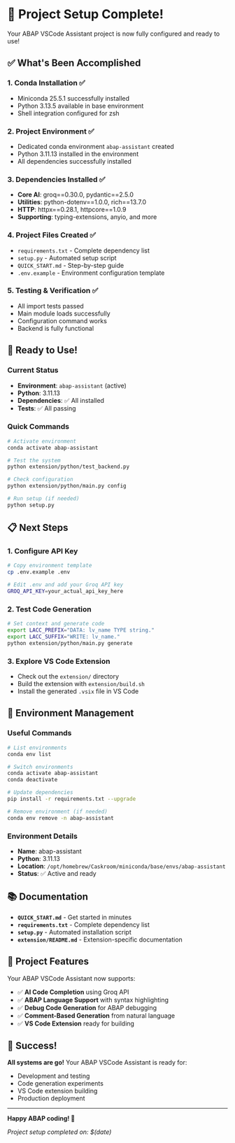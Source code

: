 # 🎉 Project Setup Complete!

Your ABAP VSCode Assistant project is now fully configured and ready to use!

## ✅ What's Been Accomplished

### 1. **Conda Installation** ✅
- Miniconda 25.5.1 successfully installed
- Python 3.13.5 available in base environment
- Shell integration configured for zsh

### 2. **Project Environment** ✅
- Dedicated conda environment `abap-assistant` created
- Python 3.11.13 installed in the environment
- All dependencies successfully installed

### 3. **Dependencies Installed** ✅
- **Core AI**: groq==0.30.0, pydantic==2.5.0
- **Utilities**: python-dotenv==1.0.0, rich==13.7.0
- **HTTP**: httpx==0.28.1, httpcore==1.0.9
- **Supporting**: typing-extensions, anyio, and more

### 4. **Project Files Created** ✅
- `requirements.txt` - Complete dependency list
- `setup.py` - Automated setup script
- `QUICK_START.md` - Step-by-step guide
- `.env.example` - Environment configuration template

### 5. **Testing & Verification** ✅
- All import tests passed
- Main module loads successfully
- Configuration command works
- Backend is fully functional

## 🚀 Ready to Use!

### Current Status
- **Environment**: `abap-assistant` (active)
- **Python**: 3.11.13
- **Dependencies**: ✅ All installed
- **Tests**: ✅ All passing

### Quick Commands
```bash
# Activate environment
conda activate abap-assistant

# Test the system
python extension/python/test_backend.py

# Check configuration
python extension/python/main.py config

# Run setup (if needed)
python setup.py
```

## 📋 Next Steps

### 1. **Configure API Key**
```bash
# Copy environment template
cp .env.example .env

# Edit .env and add your Groq API key
GROQ_API_KEY=your_actual_api_key_here
```

### 2. **Test Code Generation**
```bash
# Set context and generate code
export LACC_PREFIX="DATA: lv_name TYPE string."
export LACC_SUFFIX="WRITE: lv_name."
python extension/python/main.py generate
```

### 3. **Explore VS Code Extension**
- Check out the `extension/` directory
- Build the extension with `extension/build.sh`
- Install the generated `.vsix` file in VS Code

## 🔧 Environment Management

### Useful Commands
```bash
# List environments
conda env list

# Switch environments
conda activate abap-assistant
conda deactivate

# Update dependencies
pip install -r requirements.txt --upgrade

# Remove environment (if needed)
conda env remove -n abap-assistant
```

### Environment Details
- **Name**: abap-assistant
- **Python**: 3.11.13
- **Location**: `/opt/homebrew/Caskroom/miniconda/base/envs/abap-assistant`
- **Status**: ✅ Active and ready

## 📚 Documentation

- **`QUICK_START.md`** - Get started in minutes
- **`requirements.txt`** - Complete dependency list
- **`setup.py`** - Automated installation script
- **`extension/README.md`** - Extension-specific documentation

## 🎯 Project Features

Your ABAP VSCode Assistant now supports:
- ✅ **AI Code Completion** using Groq API
- ✅ **ABAP Language Support** with syntax highlighting
- ✅ **Debug Code Generation** for ABAP debugging
- ✅ **Comment-Based Generation** from natural language
- ✅ **VS Code Extension** ready for building

## 🎉 Success!

**All systems are go!** Your ABAP VSCode Assistant is ready for:
- Development and testing
- Code generation experiments
- VS Code extension building
- Production deployment

---

**Happy ABAP coding! 🚀**

*Project setup completed on: $(date)*
